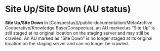 Site Up/Site Down (AU status)
=============================

**Site Up/Site Down** In [Conspectus](/public-documentation/MetaArchive Cooperative/Knowledge Base/Conspectus), an AU marked as “Site Up” is still staged at its original location on the staging server and may still be crawled. An AU marked as “Site Down” is no longer staged at its original location on the staging server and can no longer be crawled.

